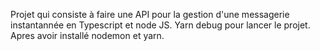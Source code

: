 Projet qui consiste à faire une API pour la gestion d'une messagerie instantannée en Typescript et node JS. Yarn debug pour lancer le projet. Apres avoir installé nodemon et yarn.
